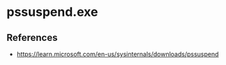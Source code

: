 # pssuspend.exe

## References
* https://learn.microsoft.com/en-us/sysinternals/downloads/pssuspend

